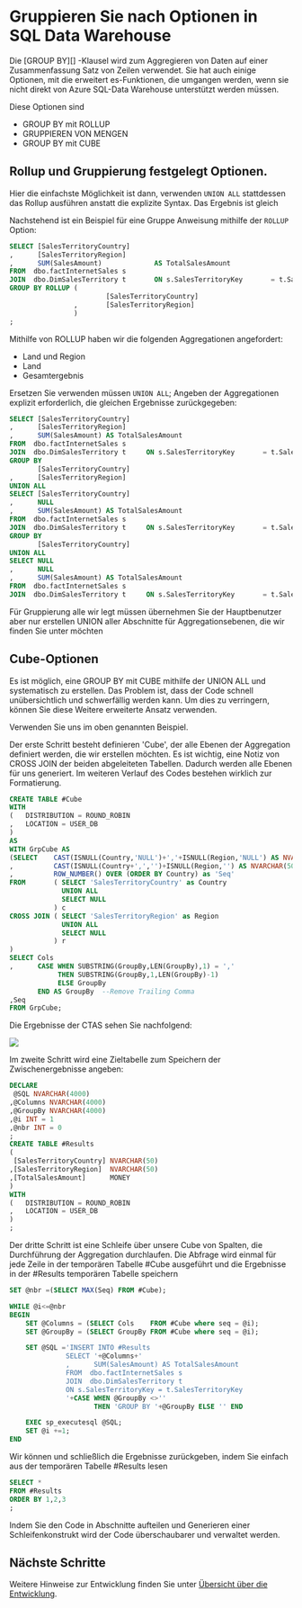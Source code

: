 <properties
   pageTitle="Gruppe von Optionen in SQL Data Warehouse | Microsoft Azure"
   description="Tipps für die Implementierung von Gruppe von Optionen in Azure SQL-Data Warehouse für die Entwicklung von Lösungen."
   services="sql-data-warehouse"
   documentationCenter="NA"
   authors="jrowlandjones"
   manager="barbkess"
   editor=""/>

<tags
   ms.service="sql-data-warehouse"
   ms.devlang="NA"
   ms.topic="article"
   ms.tgt_pltfrm="NA"
   ms.workload="data-services"
   ms.date="06/14/2016"
   ms.author="jrj;barbkess;sonyama"/>

# <a name="group-by-options-in-sql-data-warehouse"></a>Gruppieren Sie nach Optionen in SQL Data Warehouse

Die [GROUP BY][] -Klausel wird zum Aggregieren von Daten auf einer Zusammenfassung Satz von Zeilen verwendet. Sie hat auch einige Optionen, mit die erweitert es-Funktionen, die umgangen werden, wenn sie nicht direkt von Azure SQL-Data Warehouse unterstützt werden müssen.

Diese Optionen sind
- GROUP BY mit ROLLUP
- GRUPPIEREN VON MENGEN
- GROUP BY mit CUBE

## <a name="rollup-and-grouping-sets-options"></a>Rollup und Gruppierung festgelegt Optionen.
Hier die einfachste Möglichkeit ist dann, verwenden `UNION ALL` stattdessen das Rollup ausführen anstatt die explizite Syntax. Das Ergebnis ist gleich

Nachstehend ist ein Beispiel für eine Gruppe Anweisung mithilfe der `ROLLUP` Option:

```sql
SELECT [SalesTerritoryCountry]
,      [SalesTerritoryRegion]
,      SUM(SalesAmount)             AS TotalSalesAmount
FROM  dbo.factInternetSales s
JOIN  dbo.DimSalesTerritory t       ON s.SalesTerritoryKey       = t.SalesTerritoryKey
GROUP BY ROLLUP (
                        [SalesTerritoryCountry]
                ,       [SalesTerritoryRegion]
                )
;
```

Mithilfe von ROLLUP haben wir die folgenden Aggregationen angefordert:
- Land und Region
- Land
- Gesamtergebnis

Ersetzen Sie verwenden müssen `UNION ALL`; Angeben der Aggregationen explizit erforderlich, die gleichen Ergebnisse zurückgegeben:

```sql
SELECT [SalesTerritoryCountry]
,      [SalesTerritoryRegion]
,      SUM(SalesAmount) AS TotalSalesAmount
FROM  dbo.factInternetSales s
JOIN  dbo.DimSalesTerritory t     ON s.SalesTerritoryKey       = t.SalesTerritoryKey
GROUP BY
       [SalesTerritoryCountry]
,      [SalesTerritoryRegion]
UNION ALL
SELECT [SalesTerritoryCountry]
,      NULL
,      SUM(SalesAmount) AS TotalSalesAmount
FROM  dbo.factInternetSales s
JOIN  dbo.DimSalesTerritory t     ON s.SalesTerritoryKey       = t.SalesTerritoryKey
GROUP BY
       [SalesTerritoryCountry]
UNION ALL
SELECT NULL
,      NULL
,      SUM(SalesAmount) AS TotalSalesAmount
FROM  dbo.factInternetSales s
JOIN  dbo.DimSalesTerritory t     ON s.SalesTerritoryKey       = t.SalesTerritoryKey;
```

Für Gruppierung alle wir legt müssen übernehmen Sie der Hauptbenutzer aber nur erstellen UNION aller Abschnitte für Aggregationsebenen, die wir finden Sie unter möchten

## <a name="cube-options"></a>Cube-Optionen
Es ist möglich, eine GROUP BY mit CUBE mithilfe der UNION ALL und systematisch zu erstellen. Das Problem ist, dass der Code schnell unübersichtlich und schwerfällig werden kann. Um dies zu verringern, können Sie diese Weitere erweiterte Ansatz verwenden.

Verwenden Sie uns im oben genannten Beispiel.

Der erste Schritt besteht definieren 'Cube', der alle Ebenen der Aggregation definiert werden, die wir erstellen möchten. Es ist wichtig, eine Notiz von CROSS JOIN der beiden abgeleiteten Tabellen. Dadurch werden alle Ebenen für uns generiert. Im weiteren Verlauf des Codes bestehen wirklich zur Formatierung.

```sql
CREATE TABLE #Cube
WITH
(   DISTRIBUTION = ROUND_ROBIN
,   LOCATION = USER_DB
)
AS
WITH GrpCube AS
(SELECT    CAST(ISNULL(Country,'NULL')+','+ISNULL(Region,'NULL') AS NVARCHAR(50)) as 'Cols'
,          CAST(ISNULL(Country+',','')+ISNULL(Region,'') AS NVARCHAR(50))  as 'GroupBy'
,          ROW_NUMBER() OVER (ORDER BY Country) as 'Seq'
FROM       ( SELECT 'SalesTerritoryCountry' as Country
             UNION ALL
             SELECT NULL
           ) c
CROSS JOIN ( SELECT 'SalesTerritoryRegion' as Region
             UNION ALL
             SELECT NULL
           ) r
)
SELECT Cols
,      CASE WHEN SUBSTRING(GroupBy,LEN(GroupBy),1) = ','
            THEN SUBSTRING(GroupBy,1,LEN(GroupBy)-1)
            ELSE GroupBy
       END AS GroupBy  --Remove Trailing Comma
,Seq
FROM GrpCube;
```

Die Ergebnisse der CTAS sehen Sie nachfolgend:

![][1]

Im zweite Schritt wird eine Zieltabelle zum Speichern der Zwischenergebnisse angeben:

```sql
DECLARE
 @SQL NVARCHAR(4000)
,@Columns NVARCHAR(4000)
,@GroupBy NVARCHAR(4000)
,@i INT = 1
,@nbr INT = 0
;
CREATE TABLE #Results
(
 [SalesTerritoryCountry] NVARCHAR(50)
,[SalesTerritoryRegion]  NVARCHAR(50)
,[TotalSalesAmount]      MONEY
)
WITH
(   DISTRIBUTION = ROUND_ROBIN
,   LOCATION = USER_DB
)
;
```

Der dritte Schritt ist eine Schleife über unsere Cube von Spalten, die Durchführung der Aggregation durchlaufen. Die Abfrage wird einmal für jede Zeile in der temporären Tabelle #Cube ausgeführt und die Ergebnisse in der #Results temporären Tabelle speichern

```sql
SET @nbr =(SELECT MAX(Seq) FROM #Cube);

WHILE @i<=@nbr
BEGIN
    SET @Columns = (SELECT Cols    FROM #Cube where seq = @i);
    SET @GroupBy = (SELECT GroupBy FROM #Cube where seq = @i);

    SET @SQL ='INSERT INTO #Results
              SELECT '+@Columns+'
              ,      SUM(SalesAmount) AS TotalSalesAmount
              FROM  dbo.factInternetSales s
              JOIN  dbo.DimSalesTerritory t  
              ON s.SalesTerritoryKey = t.SalesTerritoryKey
              '+CASE WHEN @GroupBy <>''
                     THEN 'GROUP BY '+@GroupBy ELSE '' END

    EXEC sp_executesql @SQL;
    SET @i +=1;
END
```

Wir können und schließlich die Ergebnisse zurückgeben, indem Sie einfach aus der temporären Tabelle #Results lesen

```sql
SELECT *
FROM #Results
ORDER BY 1,2,3
;
```

Indem Sie den Code in Abschnitte aufteilen und Generieren einer Schleifenkonstrukt wird der Code überschaubarer und verwaltet werden.


## <a name="next-steps"></a>Nächste Schritte
Weitere Hinweise zur Entwicklung finden Sie unter [Übersicht über die Entwicklung][].

<!--Image references-->
[1]: media/sql-data-warehouse-develop-group-by-options/sql-data-warehouse-develop-group-by-cube.png

<!--Article references-->
[Übersicht über die Entwicklung]: sql-data-warehouse-overview-develop.md

<!--MSDN references-->
[GRUPPIEREN NACH]: https://msdn.microsoft.com/library/ms177673.aspx


<!--Other Web references-->
